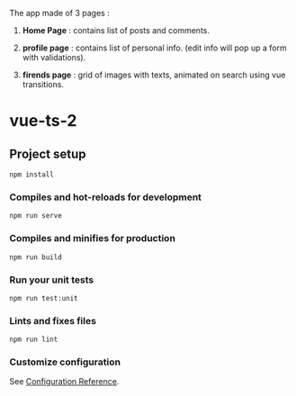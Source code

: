 The app made of 3 pages :

1. **Home Page** : contains list of posts and comments.

2. **profile page** : contains list of personal info. (edit info will pop up a form with validations).

3. **firends page** : grid of images with texts, animated on search using vue transitions.

# vue-ts-2

## Project setup
```
npm install
```

### Compiles and hot-reloads for development
```
npm run serve
```

### Compiles and minifies for production
```
npm run build
```

### Run your unit tests
```
npm run test:unit
```

### Lints and fixes files
```
npm run lint
```

### Customize configuration
See [Configuration Reference](https://cli.vuejs.org/config/).
